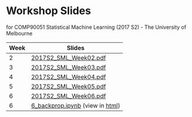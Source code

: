 # Workshop Slides
for COMP90051 Statistical Machine Learning (2017 S2) - The University of Melbourne

Week|Slides 
----|------
2|[2017S2_SML_Week02.pdf](slides/2017S2_SML_Week02.pdf)
3|[2017S2_SML_Week03.pdf](slides/2017S2_SML_Week03.pdf)
4|[2017S2_SML_Week04.pdf](slides/2017S2_SML_Week04.pdf)
5|[2017S2_SML_Week05.pdf](slides/2017S2_SML_Week05.pdf)
6|[2017S2_SML_Week06.pdf](slides/2017S2_SML_Week06.pdf)
6|[6_backprop.ipynb](slides/6_backprop.ipynb) (view in [html](slides/6_backprop.html))

